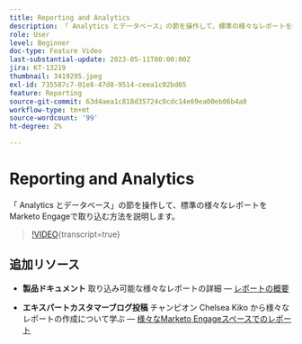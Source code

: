 ```yaml
---
title: Reporting and Analytics
description: 「 Analytics とデータベース」の節を操作して、標準の様々なレポートをMarketo Engageで取り込む方法を説明します。
role: User
level: Beginner
doc-type: Feature Video
last-substantial-update: 2023-05-11T00:00:00Z
jira: KT-13219
thumbnail: 3419295.jpeg
exl-id: 735587c7-01e8-47d8-9514-ceea1c02bd65
feature: Reporting
source-git-commit: 63d4aea1c818d35724c0cdc14e69ea00eb06b4a0
workflow-type: tm+mt
source-wordcount: '99'
ht-degree: 2%

---
```


# Reporting and Analytics

「 Analytics とデータベース」の節を操作して、標準の様々なレポートをMarketo Engageで取り込む方法を説明します。

>[!VIDEO](https://video.tv.adobe.com/v/3419295/?learn=on){transcript=true}

## 追加リソース

* **製品ドキュメント**
取り込み可能な様々なレポートの詳細 — [レポートの概要](https://experienceleague.adobe.com/docs/marketo/using/product-docs/reporting/reporting-overview.html?lang=en&amp;sdid=M7K4SLTS&amp;mv=email&amp;mv2=instreml)

* **エキスパートカスタマーブログ投稿**
チャンピオン Chelsea Kiko から様々なレポートの作成について学ぶ — [様々なMarketo Engageスペースでのレポート](https://nation.marketo.com/t5/product-blogs/how-marketo-champion-chelsea-kiko-reports-in-various-marketo/ba-p/242627)
